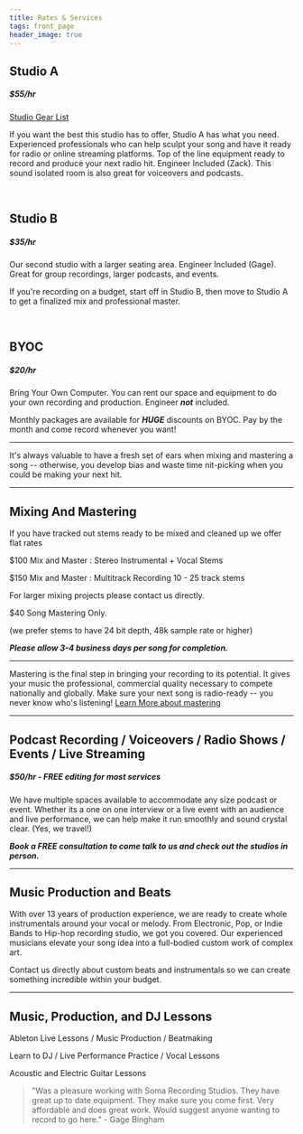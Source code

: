 ```yaml
---
title: Rates & Services
tags: front_page
header_image: true
---
```


## Studio A
##### $55/hr

<a href="https://docs.google.com/document/d/1HLUwtYPdi1T1jxgAa-9-FBaEY2tu0qam09FnswaiqkU/edit?usp=sharing" target="Studio Gear List">Studio Gear List</a>

If you want the best this studio has to offer, Studio A has what you need. Experienced professionals who can help sculpt your song and have it ready for radio or online streaming platforms. Top of the line equipment ready to record and produce your next radio hit. Engineer Included (Zack). This sound isolated room is also great for voiceovers and podcasts.

<br>

## Studio B
##### $35/hr

Our second studio with a larger seating area. Engineer Included (Gage). Great for group recordings, larger podcasts, and events.

If you're recording on a budget, start off in Studio B, then move to Studio A to get a finalized mix and professional master.

<br>

## BYOC 
##### $20/hr

Bring Your Own Computer. You can rent our space and equipment to do your own recording and production. Engineer **_not_** included.

Monthly packages are available for **_HUGE_** discounts on BYOC. Pay by the month and come record whenever you want! 

- - -

It's always valuable to have a fresh set of ears when mixing and mastering a song -- otherwise, you develop bias and waste time nit-picking when you could be making your next hit.

- - -

## Mixing And Mastering

If you have tracked out stems ready to be mixed and cleaned up we offer flat rates

$100 Mix and Master : Stereo Instrumental + Vocal Stems

$150 Mix and Master : Multitrack Recording 10 - 25 track stems

For larger mixing projects please contact us directly.

$40 Song Mastering Only.

(we prefer stems to have 24 bit depth, 48k sample rate or higher)

**_Please allow 3-4 business days per song for completion._**

- - -

Mastering is the final step in bringing your recording to its potential. It gives your music the professional, commercial quality necessary to compete nationally and globally. Make sure your next song is radio-ready --  you never know who's listening! <a href="https://www.izotope.com/en/learn/what-is-mastering.html" target="what is mastering">Learn More about mastering</a>

- - -

## Podcast Recording / Voiceovers / Radio Shows / Events / Live Streaming

##### $50/hr - FREE editing for most services

We have multiple spaces available to accommodate any size podcast or event. Whether its a one on one interview or a live event with an audience and live performance, we can help make it run smoothly and sound crystal clear. (Yes, we travel!) 

**_Book a FREE consultation to come talk to us and check out the studios in person._**

- - -

## Music Production and Beats

With over 13 years of production experience, we are ready to create whole instrumentals around your vocal or melody. From Electronic, Pop, or Indie Bands to Hip-hop recording studio, we got you covered. Our experienced musicians elevate your song idea into a full-bodied custom work of complex art.

Contact us directly about custom beats and instrumentals so we can create something incredible within your budget.

- - -

## Music, Production, and DJ Lessons

Ableton Live Lessons / Music Production / Beatmaking

Learn to DJ / Live Performance Practice / Vocal Lessons

Acoustic and Electric Guitar Lessons

<blockquote>"Was a pleasure working with Soma Recording Studios. They have great up to date equipment. They make sure you come first. Very affordable and does great work. Would suggest anyone wanting to record to go here." - Gage Bingham</blockquote>

<br>